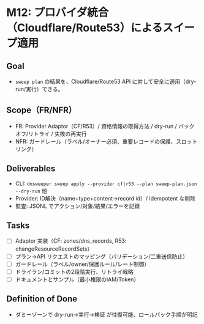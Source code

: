 ﻿# M12: プロバイダ統合（Cloudflare/Route53）によるスイープ適用

## Goal
- `sweep plan` の結果を、Cloudflare/Route53 API に対して安全に適用（dry-run/実行）できる。

## Scope（FR/NFR）
- FR: Provider Adaptor（CF/R53）/ 資格情報の取得方法 / dry-run / バックオフ/リトライ / 失敗の再実行
- NFR: ガードレール（ラベル/オーナー必須、重要レコードの保護、スロットリング）

## Deliverables
- CLI: `dnsweeper sweep apply --provider cf|r53 --plan sweep-plan.json --dry-run` 他
- Provider: ID解決（name+type+content→record id）/ idempotent な削除
- 監査: JSONL でアクション/対象/結果/エラーを記録

## Tasks
- [ ] Adaptor 実装（CF: zones/dns_records, R53: changeResourceRecordSets）
- [ ] プラン→API リクエストのマッピング（バリデーション/二重送信防止）
- [ ] ガードレール（ラベル/owner/保護ルール/レート制御）
- [ ] ドライラン/コミットの2段階実行、リトライ戦略
- [ ] ドキュメントとサンプル（最小権限のIAM/Token）

## Definition of Done
- ダミーゾーンで dry-run→実行→検証 が往復可能、ロールバック手順が明記
